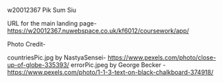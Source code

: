 w20012367  Pik Sum Siu

URL for the main landing page-
https://w20012367.nuwebspace.co.uk/kf6012/coursework/app/

Photo Credit-

countriesPic.jpg by NastyaSensei- https://www.pexels.com/photo/close-up-of-globe-335393/
errorPic.jpeg by George Becker - https://www.pexels.com/photo/1-1-3-text-on-black-chalkboard-374918/
